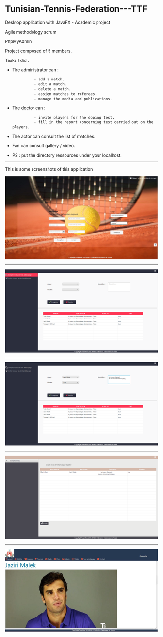 # Tunisian-Tennis-Federation---TTF

Desktop application with JavaFX - Academic project

Agile methodology scrum

PhpMyAdmin

Project composed of 5 members.

Tasks I did :

* The administrator can :
                
                - add a match.
                - edit a match.
                - delete a match.
                - assign matches to referees.
                - manage the media and publications.

* The doctor can :
                
                - invite players for the doping test.
                - fill in the report concerning test carried out on the players.
                

* The actor can consult the list of matches.

* Fan can consult gallery / video.

* PS : put the directory ressources under your localhost.
_________________________________________________________________

This is some screenshots of this application

![alt tag](https://raw.githubusercontent.com/jesuiselle/Tunisian-Tennis-Federation---TTF/master/screenshots/1.png)
_________________________________________________________

![alt tag](https://raw.githubusercontent.com/jesuiselle/Tunisian-Tennis-Federation---TTF/master/screenshots/2.png)

_________________________________________________________
![alt tag](https://raw.githubusercontent.com/jesuiselle/Tunisian-Tennis-Federation---TTF/master/screenshots/3.png)

_________________________________________________________
![alt tag](https://raw.githubusercontent.com/jesuiselle/Tunisian-Tennis-Federation---TTF/master/screenshots/4.png)

_________________________________________________________
![alt tag](https://raw.githubusercontent.com/jesuiselle/Tunisian-Tennis-Federation---TTF/master/screenshots/5.png)






